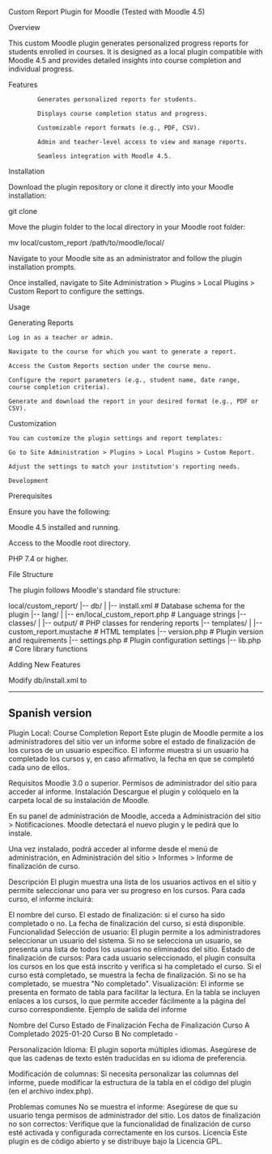 Custom Report Plugin for Moodle
(Tested with Moodle 4.5)

Overview

This custom Moodle plugin generates personalized progress reports for students enrolled in courses. It is designed as a local plugin compatible with Moodle 4.5 and provides detailed insights into course completion and individual progress.

Features

			Generates personalized reports for students.

			Displays course completion status and progress.

			Customizable report formats (e.g., PDF, CSV).

			Admin and teacher-level access to view and manage reports.

			Seamless integration with Moodle 4.5.



Installation

Download the plugin repository or clone it directly into your Moodle installation:

git clone

Move the plugin folder to the local directory in your Moodle root folder:

mv local/custom_report /path/to/moodle/local/

Navigate to your Moodle site as an administrator and follow the plugin installation prompts.

Once installed, navigate to Site Administration > Plugins > Local Plugins > Custom Report to configure the settings.




Usage

Generating Reports

	Log in as a teacher or admin.
	
	Navigate to the course for which you want to generate a report.
	
	Access the Custom Reports section under the course menu.
	
	Configure the report parameters (e.g., student name, date range, course completion criteria).
	
	Generate and download the report in your desired format (e.g., PDF or CSV).




Customization
	
	You can customize the plugin settings and report templates:
	
	Go to Site Administration > Plugins > Local Plugins > Custom Report.
	
	Adjust the settings to match your institution's reporting needs.
	
	Development



Prerequisites

Ensure you have the following:

Moodle 4.5 installed and running.

Access to the Moodle root directory.

PHP 7.4 or higher.






File Structure

The plugin follows Moodle's standard file structure:

local/custom_report/
|-- db/
|   |-- install.xml      # Database schema for the plugin
|-- lang/
|   |-- en/local_custom_report.php # Language strings
|-- classes/
|   |-- output/          # PHP classes for rendering reports
|-- templates/
|   |-- custom_report.mustache # HTML templates
|-- version.php          # Plugin version and requirements
|-- settings.php         # Plugin configuration settings
|-- lib.php              # Core library functions

Adding New Features

Modify db/install.xml to

-----------------
Spanish version
----------------


Plugin Local: Course Completion Report
Este plugin de Moodle permite a los administradores del sitio ver un informe sobre el estado de finalización de los cursos de un usuario específico. El informe muestra si un usuario ha completado los cursos y, en caso afirmativo, la fecha en que se completó cada uno de ellos.

Requisitos
Moodle 3.0 o superior.
Permisos de administrador del sitio para acceder al informe.
Instalación
Descargue el plugin y colóquelo en la carpeta local de su instalación de Moodle.

En su panel de administración de Moodle, acceda a Administración del sitio > Notificaciones. Moodle detectará el nuevo plugin y le pedirá que lo instale.

Una vez instalado, podrá acceder al informe desde el menú de administración, en Administración del sitio > Informes > Informe de finalización de curso.

Descripción
El plugin muestra una lista de los usuarios activos en el sitio y permite seleccionar uno para ver su progreso en los cursos. Para cada curso, el informe incluirá:

El nombre del curso.
El estado de finalización: si el curso ha sido completado o no.
La fecha de finalización del curso, si está disponible.
Funcionalidad
Selección de usuario:
El plugin permite a los administradores seleccionar un usuario del sistema. Si no se selecciona un usuario, se presenta una lista de todos los usuarios no eliminados del sitio.
Estado de finalización de cursos:
Para cada usuario seleccionado, el plugin consulta los cursos en los que está inscrito y verifica si ha completado el curso.
Si el curso está completado, se muestra la fecha de finalización. Si no se ha completado, se muestra "No completado".
Visualización:
El informe se presenta en formato de tabla para facilitar la lectura. En la tabla se incluyen enlaces a los cursos, lo que permite acceder fácilmente a la página del curso correspondiente.
Ejemplo de salida del informe

Nombre del Curso	Estado de Finalización	Fecha de Finalización
Curso A	Completado	2025-01-20
Curso B	No completado	-


Personalización
Idioma: El plugin soporta múltiples idiomas. Asegúrese de que las cadenas de texto estén traducidas en su idioma de preferencia.

Modificación de columnas: Si necesita personalizar las columnas del informe, puede modificar la estructura de la tabla en el código del plugin (en el archivo index.php).

Problemas comunes
No se muestra el informe: Asegúrese de que su usuario tenga permisos de administrador del sitio.
Los datos de finalización no son correctos: Verifique que la funcionalidad de finalización de curso esté activada y configurada correctamente en los cursos.
Licencia
Este plugin es de código abierto y se distribuye bajo la Licencia GPL.
